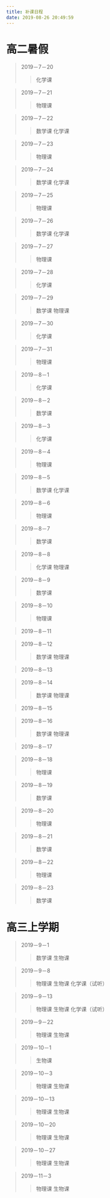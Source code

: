 ```yaml
---
title: 补课日程
date: 2019-08-26 20:49:59
---
```


# 高二暑假

> 2019－7－20
>> 化学课

> 2019－7－21
>> 物理课

> 2019－7－22
>> 数学课
>> 化学课

> 2019－7－23
>> 物理课

> 2019－7－24
>> 数学课
>> 化学课

> 2019－7－25
>> 物理课

> 2019－7－26
>> 数学课
>> 化学课

> 2019－7－27
>> 物理课

> 2019－7－28
>> 化学课

> 2019－7－29
>> 数学课
>> 物理课

> 2019－7－30
>> 化学课

> 2019－7－31
>> 物理课

> 2019－8－1
>> 化学课

> 2019－8－2
>> 数学课

> 2019－8－3
>> 化学课

> 2019－8－4
>> 物理课

> 2019－8－5
>> 数学课
>> 化学课

> 2019－8－6
>> 物理课

> 2019－8－7
>> 数学课

> 2019－8－8
>> 化学课
>> 物理课

> 2019－8－9
>> 数学课

> 2019－8－10
>> 物理课

> 2019－8－11

> 2019－8－12
>> 数学课
>> 物理课

> 2019－8－13

> 2019－8－14
>> 数学课
>> 物理课

> 2019－8－15

> 2019－8－16
>> 数学课
>> 物理课

> 2019－8－17

> 2019－8－18
>> 物理课

> 2019－8－19
>> 数学课

> 2019－8－20
>> 物理课

> 2019－8－21
>> 数学课

> 2019－8－22
>> 物理课

> 2019－8－23
>> 数学课

# 高三上学期

> 2019－9－1
>> 数学课
>> 生物课

> 2019－9－8
>> 物理课
>> 生物课
>> 化学课（试听）

> 2019－9－13
>> 物理课
>> 生物课
>> 化学课（试听）

> 2019－9－22
>> 物理课
>> 生物课

> 2019－10－1
>> 生物课

> 2019－10－3
>> 物理课
>> 生物课

> 2019－10－13
>> 物理课
>> 生物课

> 2019－10－20
>> 物理课
>> 生物课

> 2019－10－27
>> 物理课
>> 生物课

> 2019－11－3
>> 物理课
>> 生物课


